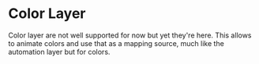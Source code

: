 # Color Layer

Color layer are not well supported for now but yet they're here. This allows to animate colors and use that as a mapping source, much like the automation layer but for colors.

